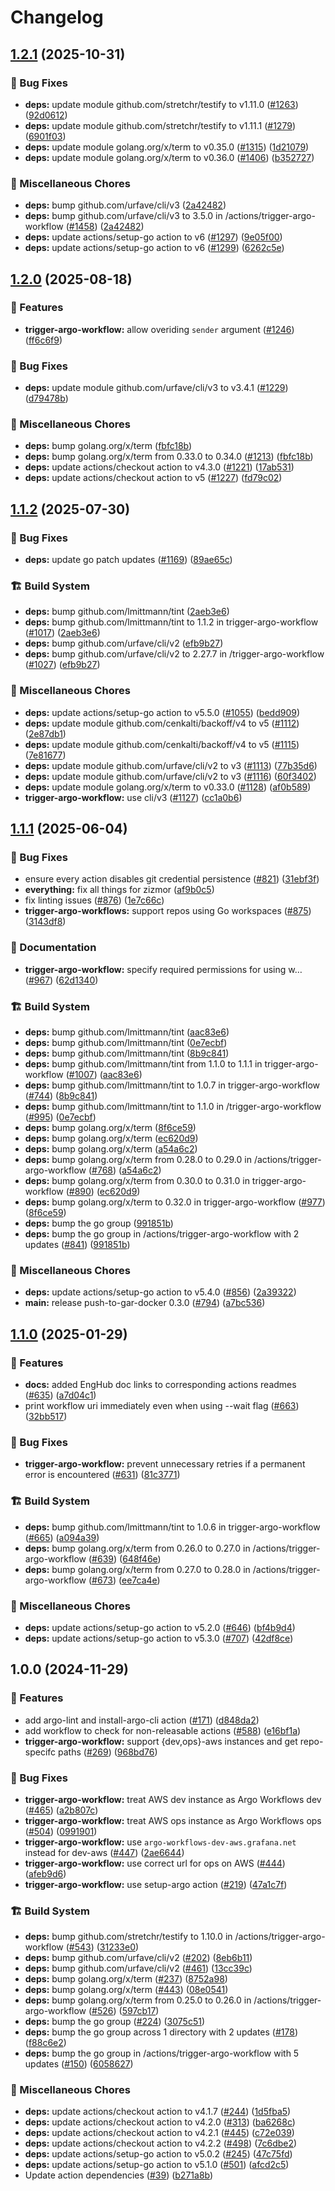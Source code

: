 # Changelog

## [1.2.1](https://github.com/grafana/shared-workflows/compare/trigger-argo-workflow/v1.2.0...trigger-argo-workflow/v1.2.1) (2025-10-31)


### 🐛 Bug Fixes

* **deps:** update module github.com/stretchr/testify to v1.11.0 ([#1263](https://github.com/grafana/shared-workflows/issues/1263)) ([92d0612](https://github.com/grafana/shared-workflows/commit/92d06123e73d57688a53671d0239197efb06cc60))
* **deps:** update module github.com/stretchr/testify to v1.11.1 ([#1279](https://github.com/grafana/shared-workflows/issues/1279)) ([6901f03](https://github.com/grafana/shared-workflows/commit/6901f036a3aa16cfaaba7020f3515c31eaa2f999))
* **deps:** update module golang.org/x/term to v0.35.0 ([#1315](https://github.com/grafana/shared-workflows/issues/1315)) ([1d21079](https://github.com/grafana/shared-workflows/commit/1d2107999865cd5fd0962e1622d323dc7748bc30))
* **deps:** update module golang.org/x/term to v0.36.0 ([#1406](https://github.com/grafana/shared-workflows/issues/1406)) ([b352727](https://github.com/grafana/shared-workflows/commit/b3527272a14bf8e321593849c836fa72e1f95b08))


### 🔧 Miscellaneous Chores

* **deps:** bump github.com/urfave/cli/v3 ([2a42482](https://github.com/grafana/shared-workflows/commit/2a424823891a40ca1e5eaa8a8d64f0b9179da363))
* **deps:** bump github.com/urfave/cli/v3 to 3.5.0 in /actions/trigger-argo-workflow ([#1458](https://github.com/grafana/shared-workflows/issues/1458)) ([2a42482](https://github.com/grafana/shared-workflows/commit/2a424823891a40ca1e5eaa8a8d64f0b9179da363))
* **deps:** update actions/setup-go action to v6 ([#1297](https://github.com/grafana/shared-workflows/issues/1297)) ([9e05f00](https://github.com/grafana/shared-workflows/commit/9e05f0033a0bfa5582aa8f31842ad7eb49a376da))
* **deps:** update actions/setup-go action to v6 ([#1299](https://github.com/grafana/shared-workflows/issues/1299)) ([6262c5e](https://github.com/grafana/shared-workflows/commit/6262c5e47024d01fd9a114356509ceb9872072b4))

## [1.2.0](https://github.com/grafana/shared-workflows/compare/trigger-argo-workflow/v1.1.2...trigger-argo-workflow/v1.2.0) (2025-08-18)


### 🎉 Features

* **trigger-argo-workflow:** allow overiding `sender` argument ([#1246](https://github.com/grafana/shared-workflows/issues/1246)) ([ff6c6f9](https://github.com/grafana/shared-workflows/commit/ff6c6f924c0b66afc6dccae7ad5b1498270ef1e9))


### 🐛 Bug Fixes

* **deps:** update module github.com/urfave/cli/v3 to v3.4.1 ([#1229](https://github.com/grafana/shared-workflows/issues/1229)) ([d79478b](https://github.com/grafana/shared-workflows/commit/d79478b279700e6ab5af810a14cc86b0a7bed598))


### 🔧 Miscellaneous Chores

* **deps:** bump golang.org/x/term ([fbfc18b](https://github.com/grafana/shared-workflows/commit/fbfc18b9aec1427f23243459f62a8a9bb8f15d5a))
* **deps:** bump golang.org/x/term from 0.33.0 to 0.34.0 ([#1213](https://github.com/grafana/shared-workflows/issues/1213)) ([fbfc18b](https://github.com/grafana/shared-workflows/commit/fbfc18b9aec1427f23243459f62a8a9bb8f15d5a))
* **deps:** update actions/checkout action to v4.3.0 ([#1221](https://github.com/grafana/shared-workflows/issues/1221)) ([17ab531](https://github.com/grafana/shared-workflows/commit/17ab531bf2c16c79af38988e7caf7a3d8a37634b))
* **deps:** update actions/checkout action to v5 ([#1227](https://github.com/grafana/shared-workflows/issues/1227)) ([fd79c02](https://github.com/grafana/shared-workflows/commit/fd79c02730e0629f728e2f5c3d614545269208a9))

## [1.1.2](https://github.com/grafana/shared-workflows/compare/trigger-argo-workflow/v1.1.1...trigger-argo-workflow/v1.1.2) (2025-07-30)


### 🐛 Bug Fixes

* **deps:** update go patch updates ([#1169](https://github.com/grafana/shared-workflows/issues/1169)) ([89ae65c](https://github.com/grafana/shared-workflows/commit/89ae65c957ef293342ebd9e42532a6a8067b9f21))


### 🏗️ Build System

* **deps:** bump github.com/lmittmann/tint ([2aeb3e6](https://github.com/grafana/shared-workflows/commit/2aeb3e654cbe6a769b48f7530defa3a99b0981ad))
* **deps:** bump github.com/lmittmann/tint to 1.1.2 in trigger-argo-workflow ([#1017](https://github.com/grafana/shared-workflows/issues/1017)) ([2aeb3e6](https://github.com/grafana/shared-workflows/commit/2aeb3e654cbe6a769b48f7530defa3a99b0981ad))
* **deps:** bump github.com/urfave/cli/v2 ([efb9b27](https://github.com/grafana/shared-workflows/commit/efb9b277ac8015d4b1d86bb41a5732889cb568ed))
* **deps:** bump github.com/urfave/cli/v2 to 2.27.7 in /trigger-argo-workflow ([#1027](https://github.com/grafana/shared-workflows/issues/1027)) ([efb9b27](https://github.com/grafana/shared-workflows/commit/efb9b277ac8015d4b1d86bb41a5732889cb568ed))


### 🔧 Miscellaneous Chores

* **deps:** update actions/setup-go action to v5.5.0 ([#1055](https://github.com/grafana/shared-workflows/issues/1055)) ([bedd909](https://github.com/grafana/shared-workflows/commit/bedd909cfbd5a0d1df440552f0eb6891e7371509))
* **deps:** update module github.com/cenkalti/backoff/v4 to v5 ([#1112](https://github.com/grafana/shared-workflows/issues/1112)) ([2e87db1](https://github.com/grafana/shared-workflows/commit/2e87db102d6c16a167fc1a6fa341b9a967bdb7f1))
* **deps:** update module github.com/cenkalti/backoff/v4 to v5 ([#1115](https://github.com/grafana/shared-workflows/issues/1115)) ([7e81677](https://github.com/grafana/shared-workflows/commit/7e81677d19648194b622dc3448f4fb2b4b3ff6dc))
* **deps:** update module github.com/urfave/cli/v2 to v3 ([#1113](https://github.com/grafana/shared-workflows/issues/1113)) ([77b35d6](https://github.com/grafana/shared-workflows/commit/77b35d6684b57abbd23dd0521518a11c024eb237))
* **deps:** update module github.com/urfave/cli/v2 to v3 ([#1116](https://github.com/grafana/shared-workflows/issues/1116)) ([60f3402](https://github.com/grafana/shared-workflows/commit/60f340234824bbe468556cd2291876a509f05a48))
* **deps:** update module golang.org/x/term to v0.33.0 ([#1128](https://github.com/grafana/shared-workflows/issues/1128)) ([af0b589](https://github.com/grafana/shared-workflows/commit/af0b5894104c3f7d937a51d2086050beb1929c5a))
* **trigger-argo-workflow:** use cli/v3 ([#1127](https://github.com/grafana/shared-workflows/issues/1127)) ([cc1a0b6](https://github.com/grafana/shared-workflows/commit/cc1a0b6ad7d886337e15f9294830c3d4484eacda))

## [1.1.1](https://github.com/grafana/shared-workflows/compare/trigger-argo-workflow-v1.1.0...trigger-argo-workflow/v1.1.1) (2025-06-04)


### 🐛 Bug Fixes

* ensure every action disables git credential persistence ([#821](https://github.com/grafana/shared-workflows/issues/821)) ([31ebf3f](https://github.com/grafana/shared-workflows/commit/31ebf3f8e5d0f8709e6ec4ef73b39dd2bd08f959))
* **everything:** fix all things for zizmor ([af9b0c5](https://github.com/grafana/shared-workflows/commit/af9b0c52635d39023136fb9312a354f91d9b2bfd))
* fix linting issues ([#876](https://github.com/grafana/shared-workflows/issues/876)) ([1e7c66c](https://github.com/grafana/shared-workflows/commit/1e7c66cde9d0949c49fb319bc3cea5c2aa7cfb45))
* **trigger-argo-workflows:** support repos using Go workspaces ([#875](https://github.com/grafana/shared-workflows/issues/875)) ([3143df8](https://github.com/grafana/shared-workflows/commit/3143df809e37021321fcf823431f6580b4e1b652))


### 📝 Documentation

* **trigger-argo-workflow:** specify required permissions for using w… ([#967](https://github.com/grafana/shared-workflows/issues/967)) ([62d1340](https://github.com/grafana/shared-workflows/commit/62d134060a0479b86b1a9814b023b8403e1b36cf))


### 🏗️ Build System

* **deps:** bump github.com/lmittmann/tint ([aac83e6](https://github.com/grafana/shared-workflows/commit/aac83e680848a3ab18b4bef0becabf145c936663))
* **deps:** bump github.com/lmittmann/tint ([0e7ecbf](https://github.com/grafana/shared-workflows/commit/0e7ecbf2ae0a5b76e24e31beed04d63e610e6b1d))
* **deps:** bump github.com/lmittmann/tint ([8b9c841](https://github.com/grafana/shared-workflows/commit/8b9c841229499e16241a0f8026038eaff4fc0ae3))
* **deps:** bump github.com/lmittmann/tint from 1.1.0 to 1.1.1 in trigger-argo-workflow ([#1007](https://github.com/grafana/shared-workflows/issues/1007)) ([aac83e6](https://github.com/grafana/shared-workflows/commit/aac83e680848a3ab18b4bef0becabf145c936663))
* **deps:** bump github.com/lmittmann/tint to 1.0.7 in trigger-argo-workflow ([#744](https://github.com/grafana/shared-workflows/issues/744)) ([8b9c841](https://github.com/grafana/shared-workflows/commit/8b9c841229499e16241a0f8026038eaff4fc0ae3))
* **deps:** bump github.com/lmittmann/tint to 1.1.0 in /trigger-argo-workflow ([#995](https://github.com/grafana/shared-workflows/issues/995)) ([0e7ecbf](https://github.com/grafana/shared-workflows/commit/0e7ecbf2ae0a5b76e24e31beed04d63e610e6b1d))
* **deps:** bump golang.org/x/term ([8f6ce59](https://github.com/grafana/shared-workflows/commit/8f6ce59f8fcb251c3e04361b31bc6b28c0134bc8))
* **deps:** bump golang.org/x/term ([ec620d9](https://github.com/grafana/shared-workflows/commit/ec620d967ceebc9580cd630cba0151eabbd8f252))
* **deps:** bump golang.org/x/term ([a54a6c2](https://github.com/grafana/shared-workflows/commit/a54a6c2bde469713c4af68a1bd5e0fd6eec1f537))
* **deps:** bump golang.org/x/term from 0.28.0 to 0.29.0 in /actions/trigger-argo-workflow ([#768](https://github.com/grafana/shared-workflows/issues/768)) ([a54a6c2](https://github.com/grafana/shared-workflows/commit/a54a6c2bde469713c4af68a1bd5e0fd6eec1f537))
* **deps:** bump golang.org/x/term from 0.30.0 to 0.31.0 in trigger-argo-workflow ([#890](https://github.com/grafana/shared-workflows/issues/890)) ([ec620d9](https://github.com/grafana/shared-workflows/commit/ec620d967ceebc9580cd630cba0151eabbd8f252))
* **deps:** bump golang.org/x/term to 0.32.0 in trigger-argo-workflow ([#977](https://github.com/grafana/shared-workflows/issues/977)) ([8f6ce59](https://github.com/grafana/shared-workflows/commit/8f6ce59f8fcb251c3e04361b31bc6b28c0134bc8))
* **deps:** bump the go group ([991851b](https://github.com/grafana/shared-workflows/commit/991851bcc4a4196ab5c8a8d501e46b5b02ec9e42))
* **deps:** bump the go group in /actions/trigger-argo-workflow with 2 updates ([#841](https://github.com/grafana/shared-workflows/issues/841)) ([991851b](https://github.com/grafana/shared-workflows/commit/991851bcc4a4196ab5c8a8d501e46b5b02ec9e42))


### 🔧 Miscellaneous Chores

* **deps:** update actions/setup-go action to v5.4.0 ([#856](https://github.com/grafana/shared-workflows/issues/856)) ([2a39322](https://github.com/grafana/shared-workflows/commit/2a39322a1f089f759684c4a4fa1a8219a77d6494))
* **main:** release push-to-gar-docker 0.3.0 ([#794](https://github.com/grafana/shared-workflows/issues/794)) ([a7bc536](https://github.com/grafana/shared-workflows/commit/a7bc5367c4a91c389526d58839d8f6224dba4dcc))

## [1.1.0](https://github.com/grafana/shared-workflows/compare/trigger-argo-workflow-v1.0.0...trigger-argo-workflow-v1.1.0) (2025-01-29)


### 🎉 Features

* **docs:** added EngHub doc links to corresponding actions readmes ([#635](https://github.com/grafana/shared-workflows/issues/635)) ([a7d04c1](https://github.com/grafana/shared-workflows/commit/a7d04c1e98496dbf07f8e44602933af07ba62f9f))
* print workflow uri immediately even when using --wait flag ([#663](https://github.com/grafana/shared-workflows/issues/663)) ([32bb517](https://github.com/grafana/shared-workflows/commit/32bb517d371b3f8349345cc16365e859be76c323))


### 🐛 Bug Fixes

* **trigger-argo-workflow:** prevent unnecessary retries if a permanent error is encountered ([#631](https://github.com/grafana/shared-workflows/issues/631)) ([81c3771](https://github.com/grafana/shared-workflows/commit/81c377191b9f604bc5f2c64cc2258dfe4bc5ea9c))


### 🏗️ Build System

* **deps:** bump github.com/lmittmann/tint to 1.0.6 in trigger-argo-workflow ([#665](https://github.com/grafana/shared-workflows/issues/665)) ([a094a39](https://github.com/grafana/shared-workflows/commit/a094a395da63897275978d860fb1c79dc45d8895))
* **deps:** bump golang.org/x/term from 0.26.0 to 0.27.0 in /actions/trigger-argo-workflow ([#639](https://github.com/grafana/shared-workflows/issues/639)) ([648f46e](https://github.com/grafana/shared-workflows/commit/648f46efa76a0370d1e0f25c8b81c2f4c7214f0c))
* **deps:** bump golang.org/x/term from 0.27.0 to 0.28.0 in /actions/trigger-argo-workflow ([#673](https://github.com/grafana/shared-workflows/issues/673)) ([ee7ca4e](https://github.com/grafana/shared-workflows/commit/ee7ca4ed19ef4f64d0a42a22685a83666da5a99f))


### 🔧 Miscellaneous Chores

* **deps:** update actions/setup-go action to v5.2.0 ([#646](https://github.com/grafana/shared-workflows/issues/646)) ([bf4b9d4](https://github.com/grafana/shared-workflows/commit/bf4b9d4275d219cda56ae308981df427575b880e))
* **deps:** update actions/setup-go action to v5.3.0 ([#707](https://github.com/grafana/shared-workflows/issues/707)) ([42df8ce](https://github.com/grafana/shared-workflows/commit/42df8cefcbb9c0a25cf060c7566c96eab5d5de69))

## 1.0.0 (2024-11-29)


### 🎉 Features

* add argo-lint and install-argo-cli action ([#171](https://github.com/grafana/shared-workflows/issues/171)) ([d848da2](https://github.com/grafana/shared-workflows/commit/d848da21d310b2a847a73457059b5a2d93d9f154))
* add workflow to check for non-releasable actions ([#588](https://github.com/grafana/shared-workflows/issues/588)) ([e16bf1a](https://github.com/grafana/shared-workflows/commit/e16bf1ac180d7b6c9c13a6e556b24e0f7dc0d57c))
* **trigger-argo-workflow:** support {dev,ops}-aws instances and get repo-specifc paths ([#269](https://github.com/grafana/shared-workflows/issues/269)) ([968bd76](https://github.com/grafana/shared-workflows/commit/968bd76796b6eccd56f66c713fc0f07bf34824a2))


### 🐛 Bug Fixes

* **trigger-argo-workflow:** treat AWS dev instance as Argo Workflows dev ([#465](https://github.com/grafana/shared-workflows/issues/465)) ([a2b807c](https://github.com/grafana/shared-workflows/commit/a2b807c8fdb4be6f2a8236578ab904ad6f0f072e))
* **trigger-argo-workflow:** treat AWS ops instance as Argo Workflows ops ([#504](https://github.com/grafana/shared-workflows/issues/504)) ([0991901](https://github.com/grafana/shared-workflows/commit/099190181e72dac02e346c9167166410b58bcc6f))
* **trigger-argo-workflow:** use `argo-workflows-dev-aws.grafana.net` instead for dev-aws ([#447](https://github.com/grafana/shared-workflows/issues/447)) ([2ae6644](https://github.com/grafana/shared-workflows/commit/2ae66445c4d18cb653f5236f14e7f9d28ce64a99))
* **trigger-argo-workflow:** use correct url for ops on AWS ([#444](https://github.com/grafana/shared-workflows/issues/444)) ([afeb9d6](https://github.com/grafana/shared-workflows/commit/afeb9d6495057ef0046dc76a5fd97202d746b5e3))
* **trigger-argo-workflow:** use setup-argo action ([#219](https://github.com/grafana/shared-workflows/issues/219)) ([47a1c7f](https://github.com/grafana/shared-workflows/commit/47a1c7f387daf4ef593b82cb6ac2abca0cd7cf73))


### 🏗️ Build System

* **deps:** bump github.com/stretchr/testify to 1.10.0 in /actions/trigger-argo-workflow ([#543](https://github.com/grafana/shared-workflows/issues/543)) ([31233e0](https://github.com/grafana/shared-workflows/commit/31233e0888680aac0606ca9999345ae71830149b))
* **deps:** bump github.com/urfave/cli/v2 ([#202](https://github.com/grafana/shared-workflows/issues/202)) ([8eb6b11](https://github.com/grafana/shared-workflows/commit/8eb6b118d95f7098645f3bd9be7b5c0ff69e60a7))
* **deps:** bump github.com/urfave/cli/v2 ([#461](https://github.com/grafana/shared-workflows/issues/461)) ([13cc39c](https://github.com/grafana/shared-workflows/commit/13cc39c275a7c0c6c791b73dbe2d56e6b953a20c))
* **deps:** bump golang.org/x/term ([#237](https://github.com/grafana/shared-workflows/issues/237)) ([8752a98](https://github.com/grafana/shared-workflows/commit/8752a983ed0c01b7ca7d93ee2b245d51212610a0))
* **deps:** bump golang.org/x/term ([#443](https://github.com/grafana/shared-workflows/issues/443)) ([08e0541](https://github.com/grafana/shared-workflows/commit/08e05415ed9f52fbe19b7ba9365bc24b7474631a))
* **deps:** bump golang.org/x/term from 0.25.0 to 0.26.0 in /actions/trigger-argo-workflow ([#526](https://github.com/grafana/shared-workflows/issues/526)) ([597cb17](https://github.com/grafana/shared-workflows/commit/597cb17fd3131ad57abd41a46b0bc0febcfa12e5))
* **deps:** bump the go group ([#224](https://github.com/grafana/shared-workflows/issues/224)) ([3075c51](https://github.com/grafana/shared-workflows/commit/3075c5147e45a81e60f0c4f39b50307524e3fff2))
* **deps:** bump the go group across 1 directory with 2 updates ([#178](https://github.com/grafana/shared-workflows/issues/178)) ([f88c6e2](https://github.com/grafana/shared-workflows/commit/f88c6e250f169b0123f90052844f633f0e7df081))
* **deps:** bump the go group in /actions/trigger-argo-workflow with 5 updates ([#150](https://github.com/grafana/shared-workflows/issues/150)) ([6058627](https://github.com/grafana/shared-workflows/commit/60586273f16369c4abd4e626de271785c3e87401))


### 🔧 Miscellaneous Chores

* **deps:** update actions/checkout action to v4.1.7 ([#244](https://github.com/grafana/shared-workflows/issues/244)) ([1d5fba5](https://github.com/grafana/shared-workflows/commit/1d5fba52e7cb2780dfd1af758e1d84e35ce6e8f7))
* **deps:** update actions/checkout action to v4.2.0 ([#313](https://github.com/grafana/shared-workflows/issues/313)) ([ba6268c](https://github.com/grafana/shared-workflows/commit/ba6268c6beef0ab5b461f45eef4cfe1b4e6d6013))
* **deps:** update actions/checkout action to v4.2.1 ([#445](https://github.com/grafana/shared-workflows/issues/445)) ([c72e039](https://github.com/grafana/shared-workflows/commit/c72e039d656ea7db5cbcfd98dffd0f8554e1f029))
* **deps:** update actions/checkout action to v4.2.2 ([#498](https://github.com/grafana/shared-workflows/issues/498)) ([7c6dbe2](https://github.com/grafana/shared-workflows/commit/7c6dbe23c5fd8f3ab5863fb0e3f9d95de621b746))
* **deps:** update actions/setup-go action to v5.0.2 ([#245](https://github.com/grafana/shared-workflows/issues/245)) ([47c75fd](https://github.com/grafana/shared-workflows/commit/47c75fd2f3c1bb6d1a1b7e21c3dabbb24081f56d))
* **deps:** update actions/setup-go action to v5.1.0 ([#501](https://github.com/grafana/shared-workflows/issues/501)) ([afcd2c5](https://github.com/grafana/shared-workflows/commit/afcd2c517a07f844b271fa82982f96ed436216d2))
* Update action dependencies ([#39](https://github.com/grafana/shared-workflows/issues/39)) ([b271a8b](https://github.com/grafana/shared-workflows/commit/b271a8b01e61d00dc987dbb77744bd9e01fe862d))

